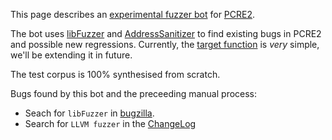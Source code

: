 This page describes an [experimental fuzzer bot](http://108.59.87.155/) for [PCRE2](http://pcre.org).

The bot uses [libFuzzer](http://llvm.org/docs/LibFuzzer.html) and
[AddressSanitizer](http://clang.llvm.org/docs/AddressSanitizer.html) to find existing
bugs in PCRE2 and possible new regressions. Currently, the [target
function](./pcre_fuzzer.cc) is *very* simple, we'll be extending it in future.

The test corpus is 100% synthesised from scratch.

Bugs found by this bot and the preceeding manual process:
* Seach for `libFuzzer` in
  [bugzilla](https://bugs.exim.org/buglist.cgi?bug_status=__all__&content=libfuzzer&list_id=507&order=Importance&product=PCRE&query_format=specific).
* Search for `LLVM fuzzer` in the [ChangeLog](
  http://vcs.pcre.org/pcre2/code/trunk/ChangeLog?view=markup)


